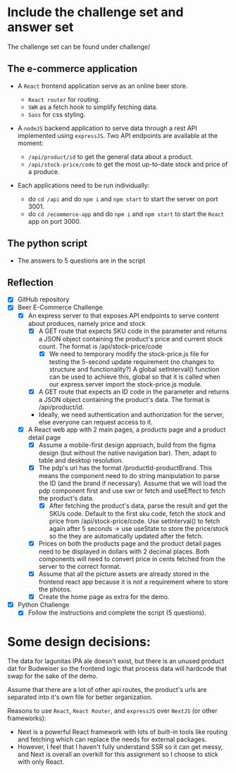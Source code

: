 # Include the challenge set and answer set
The challenge set can be found under challenge/

## The e-commerce application
- A `React` frontend application serve as an online beer store.
    - `React router` for routing.
    - `SWR` as a fetch hook to simplify fetching data.
    - `Sass` for css styling.
- A `nodeJS` backend application to serve data through a rest API implemented using `expressJS`. Two API endpoints are available at the moment:
    - `/api/product/id` to get the general data about a product.
    - `/api/stock-price/code` to get the most up-to-date stock and price of a produce.

- Each applications need to be run individually:
    - do `cd /api` and do `npm i` and `npm start` to start the server on port 3001.
    - do `cd /ecommerce-app` and do `npm i` and `npm start` to start the `React` app on port 3000.

## The python script
- The answers to 5 questions are in the script


## Reflection
- [x] GitHub repository
- [x] Beer E-Commerce Challenge
	- [x] An express server to that exposes API endpoints to serve content about produces, namely price and stock
		- [x] A GET route that expects SKU code in the parameter and returns a JSON object containing the product's price and current stock count. The format is /api/stock-price/code
			- [x] We need to temporary modify the stock-price.js file for testing the 5-second update requirement (no changes to structure and functionality?) A global setInterval() function can be used to achieve this, global so that it is called when our express server import the stock-price.js module.
		- [x] A GET route that expects an ID code in the parameter and returns a JSON object containing the product's data. The format is /api/product/id.
		- Ideally, we need authentication and authorization for the server, else everyone can request access to it.
	- [x] A React web app with 2 main pages, a products page and a product detail page
		- [x] Assume a mobile-first design approach, build from the figma design (but without the native navigation bar). Then, adapt to table and desktop resolution.
		- [x] The pdp's url has the format /productId-productBrand. This means the component need to do string manipulation to parse the ID (and the brand if necessary). Assume that we will load the pdp component first and use swr or fetch and useEffect to fetch the product's data.
			- [x] After fetching the product's data, parse the result and get the SKUs code. Default to the first sku code, fetch the stock and price from /api/stock-price/code. Use setInterval() to fetch again after 5 seconds -> use useState to store the price/stock so the they are automatically updated after the fetch. 
		- [x] Prices on both the products page and the product detail pages need to be displayed in dollars with 2 decimal places. Both components will need to convert price in cents fetched from the server to the correct format.
		- [x] Assume that all the picture assets are already stored in the frontend react app because it is not a requirement where to store the photos.
		- [x] Create the home page as extra for the demo.
- [x] Python Challenge
	- [x] Follow the instructions and complete the script (5 questions).

# Some design decisions:
The data for lagunitas IPA ale doesn't exist, but there is an unused product dat for Budweiser so the frontend logic that process data will hardcode that swap for the sake of the demo.

Assume that there are a lot of other api routes, the product's urls are separated into it's own file for better organization.

Reasons to use `React`, `React Router`, and `expressJS` over `NextJS` (or other frameworks):
- Next is a powerful React framework with lots of built-in tools like routing and fetching which can replace the needs for external packages.
- However, I feel that I haven't fully understand SSR so it can get messy, and Next is overall an overkill for this assignment so I choose to stick with only React.
